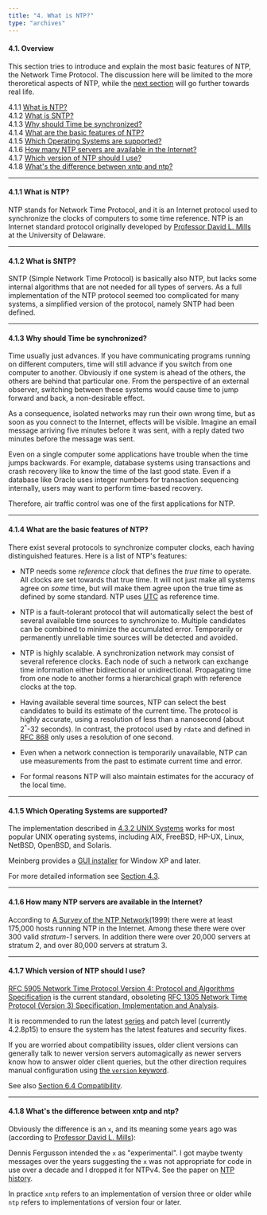 ```yaml
---
title: "4. What is NTP?"
type: "archives"
--- 
```


#### 4.1. Overview

This section tries to introduce and explain the most basic features of NTP, the Network Time Protocol. The discussion here will be limited to the more theroretical aspects of NTP, while the [next section](/ntpfaq/ntp-s-algo) will go further towards real life.

4.1.1 [What is NTP?](#411-what-is-ntp)  
4.1.2 [What is SNTP?](#412-what-is-sntp)  
4.1.3 [Why should Time be synchronized?](#413-why-should-time-be-synchronized)  
4.1.4 [What are the basic features of NTP?](#414-what-are-the-basic-features-of-ntp)  
4.1.5 [Which Operating Systems are supported?](#415-which-operating-systems-are-supported)  
4.1.6 [How many NTP servers are available in the Internet?](#416-how-many-ntp-servers-are-available-in-the-internet)  
4.1.7 [Which version of NTP should I use?](#417-which-version-of-ntp-should-i-use)  
4.1.8 [What's the difference between xntp and ntp?](#418-whats-the-difference-between-xntp-and-ntp)   

* * *

#### 4.1.1 What is NTP?

NTP stands for Network Time Protocol, and it is an Internet protocol used to synchronize the clocks of computers to some time reference. NTP is an Internet standard protocol originally developed by [Professor David L. Mills](mailto:mills@udel.edu) at the University of Delaware.

* * *

#### 4.1.2 What is SNTP?

SNTP (Simple Network Time Protocol) is basically also NTP, but lacks some internal algorithms that are not needed for all types of servers. As a full implementation of the NTP protocol seemed too complicated for many systems, a simplified version of the protocol, namely SNTP had been defined.

* * *

#### 4.1.3 Why should Time be synchronized?

Time usually just advances. If you have communicating programs running on different computers, time will still advance if you switch from one computer to another. Obviously if one system is ahead of the others, the others are behind that particular one. From the perspective of an external observer, switching between these systems would cause time to jump forward and back, a non-desirable effect.

As a consequence, isolated networks may run their own wrong time, but as soon as you connect to the Internet, effects will be visible. Imagine an email message arriving five minutes before it was sent, with a reply dated two minutes before the message was sent.

Even on a single computer some applications have trouble when the time jumps backwards. For example, database systems using transactions and crash recovery like to know the time of the last good state. Even if a database like Oracle uses integer numbers for transaction sequencing internally, users may want to perform time-based recovery.

Therefore, air traffic control was one of the first applications for NTP.

* * *

#### 4.1.4 What are the basic features of NTP?

There exist several protocols to synchronize computer clocks, each having distinguished features. Here is a list of NTP's features:

* NTP needs some _reference clock_ that defines the _true time_ to operate. All clocks are set towards that true time. It will not just make all systems agree on _some_ time, but will make them agree upon the true time as defined by some standard.
NTP uses [UTC](/ntpfaq/ntp-s-time#22-what-is-utc) as reference time.

* NTP is a fault-tolerant protocol that will automatically select the best of several available time sources to synchronize to. Multiple candidates can be combined to minimize the accumulated error. Temporarily or permanently unreliable time sources will be detected and avoided.

* NTP is highly scalable. A synchronization network may consist of several reference clocks. Each node of such a network can exchange time information either bidirectional or unidirectional. Propagating time from one node to another forms a hierarchical graph with reference clocks at the top.

* Having available several time sources, NTP can select the best candidates to build its estimate of the current time. The protocol is highly accurate, using a resolution of less than a nanosecond (about 2<sup>^</sup>-32 seconds). In contrast, the protocol used by `rdate` and defined in [RFC 868](https://www.rfc-editor.org/rfc/rfc868.html) only uses a resolution of one second.

* Even when a network connection is temporarily unavailable, NTP can use measurements from the past to estimate current time and error.
* For formal reasons NTP will also maintain estimates for the accuracy of the local time.

* * *

#### 4.1.5 Which Operating Systems are supported?

The implementation described in [4.3.2 UNIX Systems](/ntpfaq/ntp-s-def-impl#432-unix-systems) works for most popular UNIX operating systems, including AIX, FreeBSD, HP-UX, Linux, NetBSD, OpenBSD, and Solaris.

Meinberg provides a [GUI installer](https://www.meinbergglobal.com/english/sw/ntp.htm#ntp_stable) for Window XP and later.

For more detailed information see [Section 4.3](/ntpfaq/ntp-s-def-impl).

* * *

#### 4.1.6 How many NTP servers are available in the Internet?

According to [A Survey of the NTP Network](/reflib/reports/ntp-survey99-minar.pdf)(1999) there were at least 175,000 hosts running NTP in the Internet. Among these there were over 300 valid _stratum-1_ servers. In addition there were over 20,000 servers at stratum 2, and over 80,000 servers at stratum 3.

* * *

#### 4.1.7 Which version of NTP should I use?

[RFC 5905 Network Time Protocol Version 4: Protocol and Algorithms Specification](/reflib/rfc/rfc5905.txt) is the current standard, obsoleting [RFC 1305 Network Time Protocol (Version 3) Specification, Implementation and Analysis](/reflib/rfc/rfc1305/rfc1305.pdf).

It is recommended to run the latest [series](/archives/4.2.8-series/toc/) and patch level (currently 4.2.8p15) to ensure the system has the latest features and security fixes.

If you are worried about compatibility issues, older client versions can generally talk to newer version servers automagically as newer servers know how to answer older client queries, but the other direction requires manual configuration using [the `version` keyword](/archives/4.2.8-series/confopt/#server-command-options).

See also [Section 6.4 Compatibility](/ntpfaq/ntp-s-compat).

* * *

#### 4.1.8 What's the difference between xntp and ntp?

Obviously the difference is an `x`, and its meaning some years ago was (according to [Professor David L. Mills](mailto:mills@udel.edu)):

Dennis Fergusson intended the `x` as "experimental". I got maybe twenty messages over the years suggesting the `x` was not appropriate for code in use over a decade and I dropped it for NTPv4. See the paper on [NTP history](/reflib/memos/hist.txt).

In practice `xntp` refers to an implementation of version three or older while `ntp` refers to implementations of version four or later.